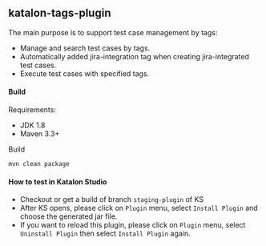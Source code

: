 ## katalon-tags-plugin

The main purpose is to support test case management by tags:

- Manage and search test cases by tags.
- Automatically added jira-integration tag when creating jira-integrated test cases.
- Execute test cases with specified tags.

#### Build
Requirements:

- JDK 1.8
- Maven 3.3+

Build

`mvn clean package`

#### How to test in Katalon Studio

- Checkout or get a build of branch `staging-plugin` of KS
- After KS opens, please click on `Plugin` menu, select `Install Plugin` and choose the generated jar file.
- If you want to reload this plugin, please click on `Plugin` menu, select `Uninstall Plugin` then select `Install Plugin` again. 
